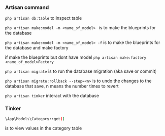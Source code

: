 ### Artisan command
`php artisan db:table`
to inspect table


`php artisan make:model -m <name_of_model> `
is to make the blueprints for the database

`php artisan make:model -m <name_of_model> -f`
is to make the blueprints for the database and make factory

if make the blueprints but dont have model 
`php artisan make:factory <name_of_model>Factory`

`php artisan migrate`
is to run the database migration (aka save or commit)

`php artisan migrate:rollback --step=<n>`
is to undo the changes to the database that save, n means the number times to revert 


`php artisan tinker`
interact with the database

### Tinker
```bash
\App\Models\Category::get()
```
is to view values in the category table


